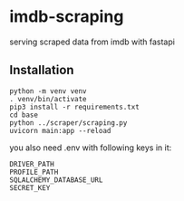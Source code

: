 # imdb-scraping
serving scraped data from imdb with fastapi

## Installation
```
python -m venv venv
. venv/bin/activate
pip3 install -r requirements.txt
cd base
python ../scraper/scraping.py
uvicorn main:app --reload
```

you also need .env with following keys in it:
```
DRIVER_PATH
PROFILE_PATH
SQLALCHEMY_DATABASE_URL
SECRET_KEY
```

